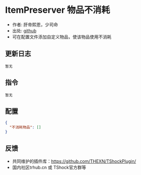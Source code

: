 # ItemPreserver 物品不消耗

- 作者: 肝帝熙恩，少司命
- 出处: [github](https://github.com/THEXN/ItemPreserver)
- 可在配置文件添加自定义物品，使该物品使用不消耗

## 更新日志

```
暂无
```

## 指令

```
暂无
```

## 配置

```json
{
  "不消耗物品": []
}
```
## 反馈
- 共同维护的插件库：https://github.com/THEXN/TShockPlugin/
- 国内社区trhub.cn 或 TShock官方群等